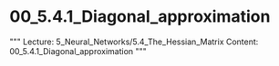# 00_5.4.1_Diagonal_approximation

"""
Lecture: 5_Neural_Networks/5.4_The_Hessian_Matrix
Content: 00_5.4.1_Diagonal_approximation
"""


